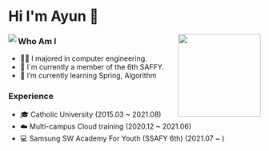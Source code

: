 # Hi I'm Ayun 👋

<img align='left' src="http://mazassumnida.wtf/api/v2/generate_badge?boj=success">
<img align='right' src="https://github-readme-stats.vercel.app/api?username=happyAyun&show_icons=true&theme=radical" height="165">

###                  
###                            

### Who Am I
- 👩‍💻 I majored in computer engineering.
- 👔 I`m currently a member of the 6th SAFFY.
- 🌱 I’m currently learning Spring, Algorithm



### Experience
- 🎓 Catholic University (2015.03 ~ 2021.08)
- ☁️ Multi-campus Cloud training (2020.12 ~ 2021.06)
- 💻 Samsung SW Academy For Youth (SSAFY 6th) (2021.07 ~ )


<!-- ### Award
- 🥇
- 🥈 -->











